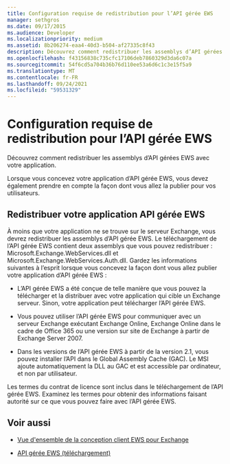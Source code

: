 ```yaml
---
title: Configuration requise de redistribution pour l’API gérée EWS
manager: sethgros
ms.date: 09/17/2015
ms.audience: Developer
ms.localizationpriority: medium
ms.assetid: 8b206274-eaa4-40d3-b504-af27335c8f43
description: Découvrez comment redistribuer les assemblys d’API gérées EWS avec votre application.
ms.openlocfilehash: f43156838c735cfc17106deb7860329d3da6c07a
ms.sourcegitcommit: 54f6cd5a704b36b76d110ee53a6d6c1c3e15f5a9
ms.translationtype: MT
ms.contentlocale: fr-FR
ms.lasthandoff: 09/24/2021
ms.locfileid: "59531329"
---
```

# <a name="redistribution-requirements-for-the-ews-managed-api"></a>Configuration requise de redistribution pour l’API gérée EWS

Découvrez comment redistribuer les assemblys d’API gérées EWS avec votre application.
  
Lorsque vous concevez votre application d’API gérée EWS, vous devez également prendre en compte la façon dont vous allez la publier pour vos utilisateurs. 
  
## <a name="redistributing-your-ews-managed-api-application"></a>Redistribuer votre application API gérée EWS

À moins que votre application ne se trouve sur le serveur Exchange, vous devrez redistribuer les assemblys d’API gérée EWS. Le téléchargement de l’API gérée EWS contient deux assemblys que vous pouvez redistribuer : Microsoft.Exchange.WebServices.dll et Microsoft.Exchange.WebServices.Auth.dll. Gardez les informations suivantes à l’esprit lorsque vous concevez la façon dont vous allez publier votre application d’API gérée EWS :
  
- L’API gérée EWS a été conçue de telle manière que vous pouvez la télécharger et la distribuer avec votre application qui cible un Exchange serveur. Sinon, votre application peut télécharger l’API gérée EWS.
    
- Vous pouvez utiliser l’API gérée EWS pour communiquer avec un serveur Exchange exécutant Exchange Online, Exchange Online dans le cadre de Office 365 ou une version sur site de Exchange à partir de Exchange Server 2007.
    
- Dans les versions de l’API gérée EWS à partir de la version 2.1, vous pouvez installer l’API dans le Global Assembly Cache (GAC). Le MSI ajoute automatiquement la DLL au GAC et est accessible par ordinateur, et non par utilisateur.
    
Les termes du contrat de licence sont inclus dans le téléchargement de l’API gérée EWS. Examinez les termes pour obtenir des informations faisant autorité sur ce que vous pouvez faire avec l’API gérée EWS.
  
## <a name="see-also"></a>Voir aussi


- [Vue d'ensemble de la conception client EWS pour Exchange](ews-client-design-overview-for-exchange.md)
    
- [API gérée EWS (téléchargement)](https://aka.ms/ews-managed-api-readme)
    

